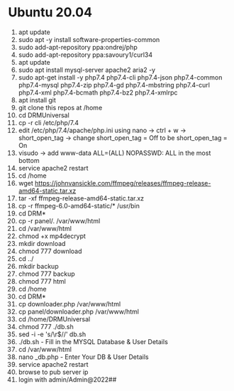 # Ubuntu 20.04
1. apt update
2. sudo apt -y install software-properties-common
3. sudo add-apt-repository ppa:ondrej/php
4. sudo add-apt-repository ppa:savoury1/curl34
5. apt update
6. sudo apt install mysql-server apache2 aria2 -y
7. sudo apt-get install -y php7.4 php7.4-cli php7.4-json php7.4-common php7.4-mysql php7.4-zip php7.4-gd php7.4-mbstring php7.4-curl php7.4-xml php7.4-bcmath php7.4-bz2 php7.4-xmlrpc
8. apt install git
9. git clone this repos at /home
10. cd DRMUniversal
11. cp -r cli /etc/php/7.4
12. edit /etc/php/7.4/apache/php.ini using nano -> ctrl + w -> short_open_tag -> change short_open_tag = Off to be short_open_tag = On 
13. visudo -> add www-data ALL=(ALL) NOPASSWD: ALL in the most bottom
14. service apache2 restart
15. cd /home
16. wget https://johnvansickle.com/ffmpeg/releases/ffmpeg-release-amd64-static.tar.xz
17. tar -xf ffmpeg-release-amd64-static.tar.xz
18. cp -r ffmpeg-6.0-amd64-static/* /usr/bin
19. cd DRM*
20. cp -r panel/. /var/www/html
21. cd /var/www/html
22. chmod +x mp4decrypt
23. mkdir download
24. chmod 777 download
25. cd ../
26. mkdir backup
27. chmod 777 backup
28. chmod 777 html
29. cd /home
30. cd DRM*
31. cp downloader.php /var/www/html
32. cp panel/downloader.php /var/www/html
33. cd /home/DRMUniversal
34. chmod 777 ./db.sh
35. sed -i -e 's/\r$//' db.sh
36. ./db.sh - Fill in the MYSQL Database & User Details
37. cd /var/www/html
38. nano _db.php - Enter Your DB & User Details
39. service apache2 restart
40. browse to pub server ip
41. login with admin/Admin@2022##
